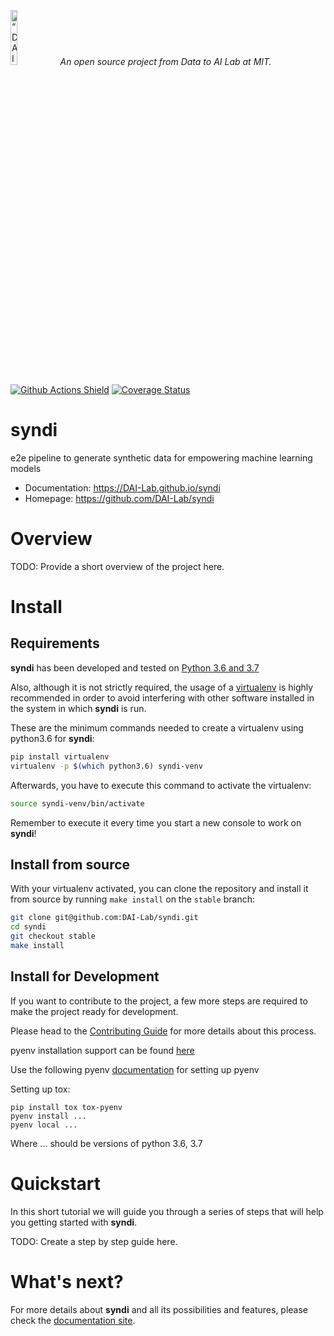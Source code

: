 <p align="left">
<img width=15% src="https://dai.lids.mit.edu/wp-content/uploads/2018/06/Logo_DAI_highres.png" alt=“DAI-Lab” />
<i>An open source project from Data to AI Lab at MIT.</i>
</p>

<!-- Uncomment these lines after releasing the package to PyPI for version and downloads badges -->
<!--[![PyPI Shield](https://img.shields.io/pypi/v/syndi.svg)](https://pypi.python.org/pypi/syndi)-->
<!--[![Downloads](https://pepy.tech/badge/syndi)](https://pepy.tech/project/syndi)-->
[![Github Actions Shield](https://img.shields.io/github/workflow/status/DAI-Lab/syndi/Run%20Tests)](https://github.com/DAI-Lab/syndi/actions)
[![Coverage Status](https://codecov.io/gh/DAI-Lab/syndi/branch/master/graph/badge.svg)](https://codecov.io/gh/DAI-Lab/syndi)



# syndi

e2e pipeline to generate synthetic data for empowering machine learning models

- Documentation: https://DAI-Lab.github.io/syndi
- Homepage: https://github.com/DAI-Lab/syndi

# Overview

TODO: Provide a short overview of the project here.

# Install

## Requirements

**syndi** has been developed and tested on [Python 3.6 and 3.7](https://www.python.org/downloads/)

Also, although it is not strictly required, the usage of a [virtualenv](https://virtualenv.pypa.io/en/latest/)
is highly recommended in order to avoid interfering with other software installed in the system
in which **syndi** is run.

These are the minimum commands needed to create a virtualenv using python3.6 for **syndi**:

```bash
pip install virtualenv
virtualenv -p $(which python3.6) syndi-venv
```

Afterwards, you have to execute this command to activate the virtualenv:

```bash
source syndi-venv/bin/activate
```

Remember to execute it every time you start a new console to work on **syndi**!

<!-- Uncomment this section after releasing the package to PyPI for installation instructions
## Install from PyPI

After creating the virtualenv and activating it, we recommend using
[pip](https://pip.pypa.io/en/stable/) in order to install **syndi**:

```bash
pip install syndi
```

This will pull and install the latest stable release from [PyPI](https://pypi.org/).
-->

## Install from source

With your virtualenv activated, you can clone the repository and install it from
source by running `make install` on the `stable` branch:

```bash
git clone git@github.com:DAI-Lab/syndi.git
cd syndi
git checkout stable
make install
```

## Install for Development

If you want to contribute to the project, a few more steps are required to make the project ready
for development.

Please head to the [Contributing Guide](https://DAI-Lab.github.io/syndi/contributing.html#get-started)
for more details about this process.

pyenv installation support can be found [here](https://stackoverflow.com/questions/66482346/problems-installing-python-3-6-with-pyenv-on-mac-os-big-sur)

Use the following pyenv [documentation](https://github.com/pyenv/pyenv#basic-github-checkout) for setting up pyenv

Setting up tox:
```
pip install tox tox-pyenv
pyenv install ...
pyenv local ...
```
Where ... should be versions of python 3.6, 3.7



# Quickstart

In this short tutorial we will guide you through a series of steps that will help you
getting started with **syndi**.

TODO: Create a step by step guide here.

# What's next?

For more details about **syndi** and all its possibilities
and features, please check the [documentation site](
https://DAI-Lab.github.io/syndi/).
